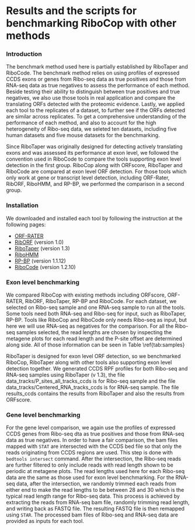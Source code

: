 # Results and the scripts for benchmarking RiboCop with other methods

### Introduction
The benchmark method used here is partially established by RiboTaper and RiboCode. 
The benchmark method relies on using profiles of expressed CCDS exons or genes from 
Ribo-seq data as true positives and those from RNA-seq data as true negatives
to assess the performance of each method. Beside testing their ability to distinguish
between true positives and true negatives, we also use those tools in real application
and compare the translating ORFs detected with the proteomic evidence. Lastly,
we applied each tool to the replicates of a dataset, to further see if the ORFs detected
are similar across replicates. To get a comprehensive understanding of the performance
of each method, and also to account for the high heterogeneity of Ribo-seq data,
we seleted ten datasets, including five human datasets and five mouse datasets for the
benchmarking.

Since RiboTaper was originally designed for detecting actively translating exons and was
assessed its performance at exon level, we followed the convention used in RiboCode to
compare the tools supporting exon level detection in the first group. 
RiboCop along with ORFscore, RiboTaper and RiboCode are compared at exon level ORF detection.
For those tools which only work at gene or transcript level detection, including ORF-Rater, RibORF,
RiboHMM, and RP-BP, we performed the comparison in a second group. 

### Installation
We downloaded and installed each tool by following the instruction at the following pages:
* [ORF-RATER](https://github.com/alexfields/ORF-RATER)
* [RibORF](https://github.com/zhejilab/RibORF) (version 1.0)
* [RiboTaper](https://ohlerlab.mdc-berlin.de/software/RiboTaper_126/) (version 1.3)
* [RiboHMM](https://github.com/rajanil/riboHMM)
* [RP-BP](https://github.com/dieterich-lab/rp-bp) (version 1.1.12)
* [RiboCode](https://github.com/xryanglab/RiboCode) (version 1.2.10)

### Exon level benchmarking
We compared RiboCop with existing methods including ORFscore, ORF-RATER,
RibORF, RiboTaper, RP-BP and RiboCode.
For each dataset, we selected on Ribo-seq sample and one RNA-seq sample
to run all the tools. Some tools need both RNA-seq and Ribo-seq for input,
such as RiboTaper, RP-BP. Tools like RiboCop and RiboCode only needs Ribo-seq
as input, but here we will use RNA-seq as negatives for the comparison. 
For all the Ribo-seq samples selected, the read lengths are chosen by inspecting
the metagene plots for each read length and the P-site offset are determined
along side. All of those information can be seen in Table \ref{tab:samples}

RiboTaper is designed for exon level ORF detection, so we benchmarked
RiboCop, RiboTaper along with other tools also supporting exon level
detection together. We generated CCDS RPF profiles for both Ribo-seq
and RNA-seq samples using RiboTaper (v 1.3), the file
data\_tracks/P\_sites\_all\_tracks\_ccds is for Ribo-seq sample
and the file data\_tracks/Centered\_RNA\_tracks\_ccds is for RNA-seq sample.
The file results\_ccds contains the results from RiboTaper and also the
results from ORFscore. 


### Gene level benchmarking
For the gene level comparison, we again use the profiles of expressed CCDS genes from Ribo-seq
dta as true positives and those from RNA-seq data as true negatives. In order to have a fair
comparison, the bam files mapped with ```STAT``` are intersected with the CCDS bed file so that
only the reads originating from CCDS regions are used. This step is done with ```bedtools intersect```
command. After the intersection, the Ribo-seq reads are further filtered to only include reads with
read length shown to be periodic at metagene plots. The read lengths used here for each Ribo-seq data
are the same as those used for exon level benchmarking. For the RNA-seq data, after the intersection,
we randomly trimmed each reads from either end to make the read lengths to be between 28 and 30 which is
the typical read length range for Ribo-seq data. This process is achieved by extracting the reads
from RNA-seq bam file, randomly trimming read length, and writing back as FASTQ file. The resulting
FASTQ file is then remapped using ```STAR```.
The processed bam files of Ribo-seq and RNA-seq data are provided as inputs for each tool.
